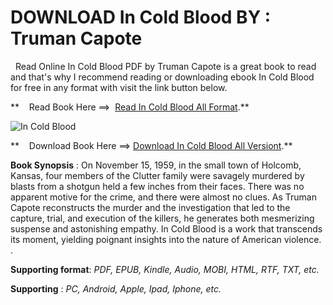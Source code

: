  **DOWNLOAD In Cold Blood BY : Truman Capote**
=============================================

  Read Online In Cold Blood PDF by Truman Capote is a great book to read and that's why I recommend reading or downloading ebook In Cold Blood for free in any format with visit the link button below.

**    Read Book Here ==>  [Read In Cold Blood All Format](https://goodreadbook.site/?book=0679745580).**

![In Cold Blood](https://i.gr-assets.com/images/S/compressed.photo.goodreads.com/books/1424931136l/168642.jpg)

**    Download Book Here ==> [Download In Cold Blood All Versiont](https://goodreadbook.site/?book=0679745580).**

**Book Synopsis** : On November 15, 1959, in the small town of Holcomb, Kansas, four members of the Clutter family were savagely murdered by blasts from a shotgun held a few inches from their faces. There was no apparent motive for the crime, and there were almost no clues. As Truman Capote reconstructs the murder and the investigation that led to the capture, trial, and execution of the killers, he generates both mesmerizing suspense and astonishing empathy. In Cold Blood is a work that transcends its moment, yielding poignant insights into the nature of American violence. .

**Supporting format**: _PDF, EPUB, Kindle, Audio, MOBI, HTML, RTF, TXT, etc._

**Supporting** : _PC, Android, Apple, Ipad, Iphone, etc._
